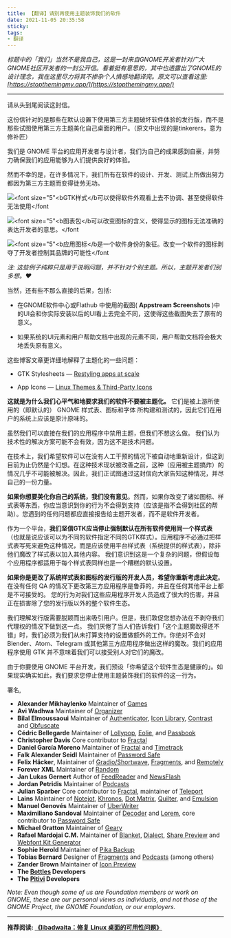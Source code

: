```yaml
---
title: 【翻译】请别再使用主题装饰我们的软件
date: 2021-11-05 20:35:58
sticky:
tags:
- 翻译
---
```


*标题中的「我们」当然不是我自己，这是一封来自GNOME开发者针对广大GNOME社区开发者的一封公开信。看着挺有意思的，其中也透露出了GNOME的设计理念，我在这里尽力将其不掺杂个人情感地翻译完。原文可以查看这里: [https://stopthemingmy.app/](https://stopthemingmy.app/)*

---

 请从头到尾阅读这封信。

 这份信针对的是那些在默认设置下使用第三方主题破坏软件体验的发行版，而不是那些试图使用第三方主题美化自己桌面的用户。（原文中出现的是tinkerers，意为修补匠）

我们是 GNOME 平台的应用开发者与设计者，我们为自己的成果感到自豪，并努力确保我们的应用能够为人们提供良好的体验。

然而不幸的是，在许多情况下，我们所有在软件的设计、开发、测试上所做出努力都因为第三方主题而变得徒劳无功。

![<font size="5"<bGTK样式</b可以使得软件外观看上去不协调、甚至使得软件无法使用</font](https://stopthemingmy.app/assets/stylesheets.png)

![<font size="5"<b图表包</b可以改变图标的含义，使得显示的图标无法准确的表达开发者的意思。</font](https://stopthemingmy.app/assets/iconthemes.png)



![<font size="5"<b应用图标</b是一个软件身份的象征。改变一个软件的图标剥夺了开发者控制其品牌的可能性</font](https://stopthemingmy.app/assets/appicons.png)

*注: 这些例子纯粹只是用于说明问题，并不针对个别主题。所以，主题开发者们别多想。❤️*

当然，还有些不那么直接的后果，包括: 

- 在GNOME软件中心或Flathub 中使用的截图( **Appstream Screenshots** )中的UI会和你实际安装以后的UI看上去完全不同，这使得这些截图失去了原有的意义。

- 如果系统的UI元素和用户帮助文档中出现的元素不同，用户帮助文档将会极大地丢失原有意义。

这些博客文章更详细地解释了主题化的一些问题：

- GTK Stylesheets — [Restyling apps at scale](https://blogs.gnome.org/tbernard/2018/10/15/restyling-apps-at-scale)

- App Icons — [Linux Themes & Third-Party Icons](https://samuelhewitt.com/blog/2017-11-26-linux-themes-third-party-icons)

**这就是为什么我们心平气和地要求我们的软件不要被主题化。** 它们是被上游所使用的（即默认的） GNOME 样式表、图标和字体 所构建和测试的，因此它们在用户的系统上应该是原汁原味的。

虽然我们可以直接在我们的应用程序中禁用主题，但我们不想这么做。 我们认为技术性的解决方案可能不会有效，因为这不是技术问题。

在技术上，我们希望软件可以在没有人工干预的情况下被自动地重新设计，但这到目前为止仍然是个幻想。在这种技术现状被改善之前，这种（应用被主题搞炸）的情况几乎不可能被解决。因此，我们正试图通过这封信向大家告知这种情况，并尽自己的一份力量。 

**如果你想要美化你自己的系统，我们没有意见**。然而，如果你改变了诸如图标、样式表等东西，你应当意识到你的行为不会得到支持（应该是指不会得到社区的帮助）。您遇到的任何问题都应直接报告给主题开发者，而不是软件开发者。

作为一个平台，**我们坚信GTK应当停止强制默认在所有软件使用同一个样式表**（也就是说应该可以为不同的软件指定不同的GTK样式）。应用程序不必通过把样式表写死来避免这种情况，而是应该使用平台样式表（系统提供的样式表），除非他们魔改了样式表以加入其他内容。 我们意识到这是一个复杂的问题，但假设每个应用程序都适用于每个样式表同样也是一个糟糕的默认设置。 

**如果你是更改了系统样式表和图标的发行版的开发人员，希望你重新考虑此决定**。 在没有任何 QA 的情况下更改第三方应用程序是鲁莽的，并且在任何其他平台上都是不可接受的。 您的行为对我们这些应用程序开发人员造成了很大的伤害，并且正在损害除了您的发行版以外的整个软件生态。

我们理解发行版需要脱颖而出来吸引用户。但是，我们敦促您想办法在不剥夺我们代理权的情况下做到这一点。 我们厌倦了当人们告诉我们「这个主题魔改得还不错」时，我们必须为我们从未打算支持的设置做额外的工作。你绝对不会对 Blender、Atom、Telegram 或其他第三方应用程序做出这样的魔改。我们的应用程序使用 GTK 并不意味着我们可以接受别人对它们的魔改。

由于你要使用 GNOME 平台开发，我们预设「你希望这个软件生态是健康的」。如果现实确实如此，我们要求您停止使用主题装饰我们的软件的这一行为。



署名,

- **Alexander Mikhaylenko** 
   Maintainer of [Games](https://gitlab.gnome.org/GNOME/gnome-games)
- **Avi Wadhwa** 
   Maintainer of [Organizer](https://gitlab.gnome.org/aviwad/organizer)
- **Bilal Elmoussaoui** 
   Maintainer of [Authenticator](https://gitlab.gnome.org/World/Authenticator), [Icon Library](https://gitlab.gnome.org/World/design/icon-library), [Contrast](https://gitlab.gnome.org/World/design/contrast) and [Obfuscate](https://gitlab.gnome.org/World/obfuscate)
- **Cédric Bellegarde** 
   Maintainer of [Lollypop](https://gitlab.gnome.org/World/lollypop), [Eolie](https://gitlab.gnome.org/World/eolie), and [Passbook](https://gitlab.gnome.org/gnumdk/passbook)
- **Christopher Davis** 
   Core contributor to [Fractal](https://gitlab.gnome.org/GNOME/Fractal)
- **Daniel García Moreno** 
   Maintainer of [Fractal](https://gitlab.gnome.org/GNOME/Fractal) and [Timetrack](https://gitlab.gnome.org/danigm/timetrack)
- **Falk Alexander Seidl** 
   Maintainer of [Password Safe](https://gitlab.gnome.org/World/PasswordSafe)
- **Felix Häcker**, 
   Maintainer of [Gradio/Shortwave](https://gitlab.gnome.org/World/Shortwave), [Fragments](https://gitlab.gnome.org/World/Fragments), and [Remotely](https://gitlab.gnome.org/World/Remotely)
- **Forever XML** 
   Maintainer of [Random](https://codeberg.org/foreverxml/random)
- **Jan Lukas Gernert** 
   Author of [FeedReader](https://jangernert.github.io/FeedReader/) and [NewsFlash](https://gitlab.com/news-flash)
- **Jordan Petridis** 
   Maintainer of [Podcasts](https://gitlab.gnome.org/World/podcasts)
- **Julian Sparber** 
   Core contributor to [Fractal](https://gitlab.gnome.org/GNOME/Fractal), maintainer of [Teleport](https://gitlab.gnome.org/jsparber/teleport)
- **Lains** 
   Maintainer of [Notejot](https://github.com/lainsce/notejot), [Khronos](https://github.com/lainsce/khronos), [Dot Matrix](https://github.com/lainsce/dot-matrix), [Quilter](https://github.com/lainsce/quilter), and [Emulsion](https://github.com/lainsce/emulsion)
- **Manuel Genovés** 
   Maintainer of [UberWriter](https://github.com/UberWriter/uberwriter)
- **Maximiliano Sandoval** 
   Maintainer of [Decoder](https://gitlab.gnome.org/World/decoder) and [Lorem](https://gitlab.gnome.org/World/design/lorem), core contributor to [Password Safe](https://gitlab.gnome.org/World/PasswordSafe)
- **Michael Gratton** 
   Maintainer of [Geary](https://gitlab.gnome.org/GNOME/Geary)
- **Rafael Mardojai C.M.** 
   Maintainer of [Blanket](https://github.com/rafaelmardojai/blanket), [Dialect](https://github.com/dialect-app/dialect), [Share Preview](https://github.com/rafaelmardojai/share-preview) and [Webfont Kit Generator](https://github.com/rafaelmardojai/webfont-kit-generator)
- **Sophie Herold** 
   Maintainer of [Pika Backup](https://apps.gnome.org/app/org.gnome.World.PikaBackup/)
- **Tobias Bernard** 
   Designer of [Fragments](https://gitlab.gnome.org/World/Fragments) and [Podcasts](https://gitlab.gnome.org/World/podcasts) (among others)
- **Zander Brown** 
   Maintainer of [Icon Preview](https://gitlab.gnome.org/World/design/icon-preview)
- **The [Bottles](https://usebottles.com) Developers**
- **The [Pitivi](https://pitivi.org) Developers**

*Note: Even though some of us are Foundation  members or work on GNOME, these are our personal views as individuals,  and not those of the GNOME Project, the GNOME Foundation, or our  employers.*

***

**推荐阅读:  [《libadwaita：修复 Linux 桌面的可用性问题》](https://hanjingxue-boling.github.io/Whiteboard/translation/libadwaita-gtk4-TheEvilSkeleton/)**

